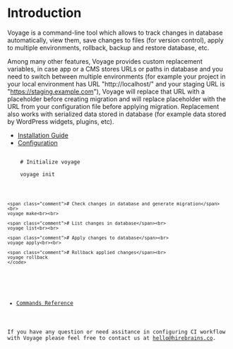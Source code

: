 # Introduction

Voyage is a command-line tool which allows to track changes in database automatically, view them, save changes to files (for version control), apply to multiple environments, rollback, backup and restore database, etc.

Among many other features, Voyage provides custom replacement variables, in case app or a CMS stores URLs or paths in database and you need to switch between multiple environments (for example your project in your local environment has URL "http://localhost/" and your staging URL is "https://staging.example.com"), Voyage will replace that URL with a placeholder before creating migration and will replace placeholder with the URL from your configuration file before applying migration. Replacement also works with serialized data stored in database (for example data stored by WordPress widgets, plugins, etc).

* [Installation Guide](install.md)
* [Configuration](configuration.md)

<div class="browser">
    <code>
    <span class="comment"># Initialize voyage</span><br>
    voyage init<br><br>

    <span class="comment"># Check changes in database and generate migration</span><br>
    voyage make<br><br>

    <span class="comment"># List changes in database</span><br>
    voyage list<br><br>

    <span class="comment"># Apply changes to database</span><br>
    voyage apply<br><br>

    <span class="comment"># Rollback applied changes</span><br>
    voyage rollback
    </code>
</div>

* [Commands Reference](commands.md)

If you have any question or need assitance in configuring CI workflow with Voyage please feel free to contact us at [hello@hirebrains.co](mailto:hello@hirebrains.co).
